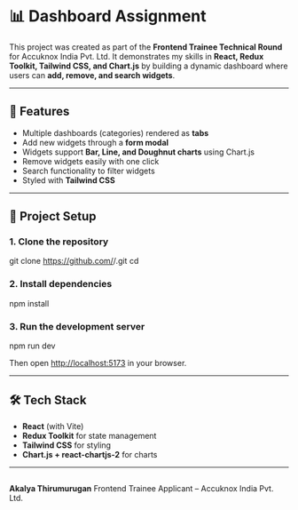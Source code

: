 # 📊 Dashboard Assignment

This project was created as part of the **Frontend Trainee Technical Round** for Accuknox India Pvt. Ltd. It demonstrates my skills in **React, Redux Toolkit, Tailwind CSS, and Chart.js** by building a dynamic dashboard where users can **add, remove, and search widgets**.

---

## 🚀 Features

* Multiple dashboards (categories) rendered as **tabs**
* Add new widgets through a **form modal**
* Widgets support **Bar, Line, and Doughnut charts** using Chart.js
* Remove widgets easily with one click
* Search functionality to filter widgets
* Styled with **Tailwind CSS**

---

## 📂 Project Setup

### 1. Clone the repository
git clone https://github.com/<your-username>/<your-repo-name>.git
cd <your-repo-name>

### 2. Install dependencies
npm install

### 3. Run the development server
npm run dev

Then open [http://localhost:5173](http://localhost:5173) in your browser.

---
## 🛠️ Tech Stack

* **React** (with Vite)
* **Redux Toolkit** for state management
* **Tailwind CSS** for styling
* **Chart.js + react-chartjs-2** for charts

---

## 

**Akalya Thirumurugan**
Frontend Trainee Applicant – Accuknox India Pvt. Ltd.
